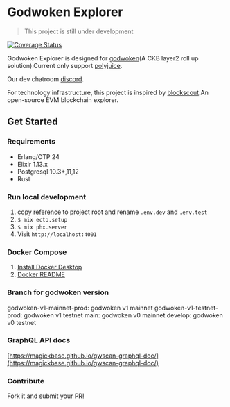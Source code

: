 # Godwoken Explorer

> This project is still under development

[![Coverage Status](https://coveralls.io/repos/github/Magickbase/godwoken_explorer/badge.svg?branch=godwoken-v1-mainnet-prod)](https://coveralls.io/github/Magickbase/godwoken_explorer?branch=godwoken-v1-mainnet-prod)

Godwoken Explorer is designed for [godwoken](https://github.com/nervosnetwork/godwoken)(A CKB layer2 roll up solution).Current only support [polyjuice](https://github.com/nervosnetwork/godwoken-polyjuice).

Our dev chatroom [discord](https://discord.com/channels/956765352514183188/958261584004804650).

For technology infrastructure, this project is inspired by [blockscout](https://github.com/blockscout/blockscout).An open-source EVM blockchain explorer.
## Get Started
### Requirements

- Erlang/OTP 24
- Elixir 1.13.x
- Postgresql 10.3+,11,12
- Rust

### Run local development
1. copy [reference](./docker_compose/envs/.env) to project root and rename `.env.dev` and `.env.test`
2. `$ mix ecto.setup`
3. `$ mix phx.server`
4. Visit `http://localhost:4001`

### Docker Compose
1. [Install Docker Desktop](https://www.docker.com/products/docker-desktop/)
2. [Docker README](docs/docker-compose.md)

### Branch for godwoken version
godwoken-v1-mainnet-prod: godwoken v1 mainnet
godwoken-v1-testnet-prod: godwoken v1 testnet
main: godwoken v0 mainnet
develop: godwoken v0 testnet

### GraphQL API docs
[https://magickbase.github.io/gwscan-graphql-doc/](https://magickbase.github.io/gwscan-graphql-doc/)

### Contribute
Fork it and submit your PR!
